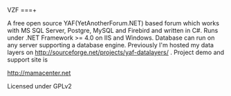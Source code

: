 VZF
===+

A free open source YAF(YetAnotherForum.NET) based forum which works with MS SQL Server, Postgre, MySQL and Firebird and written in C#. Runs under .NET Framework >= 4.0 on IIS and Windows. Database can run on any server supporting a database engine. Previously I'm hosted my data layers on http://sourceforge.net/projects/yaf-datalayers/ . Project demo and support site is

http://mamacenter.net 

Licensed under GPLv2
